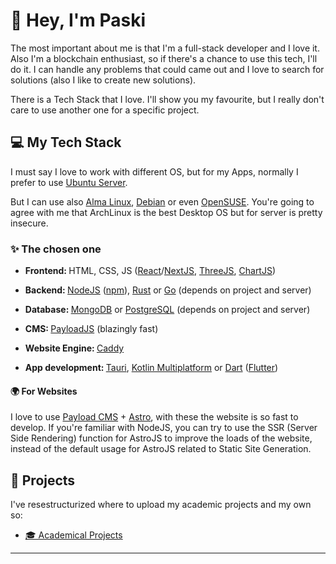 
# <b>👋 Hey, I'm Paski</b>
The most important about me is that I'm a full-stack developer and I love it. Also I'm a blockchain enthusiast, so if there's a chance to use this tech, I'll do it. I can handle any problems that could came out and I love to search for solutions (also I like to create new solutions).

There is a Tech Stack that I love. I'll show you my favourite, but I really don't care to use another one for a specific project.

## <b>💻 My Tech Stack</b>
I must say I love to work with different OS, but for my Apps, normally I prefer to use [Ubuntu Server](https://ubuntu.com/server).

But I can use also [Alma Linux](https://almalinux.org/), [Debian](https://www.debian.org/) or even [OpenSUSE](https://www.opensuse.org/). You're going to agree with me that ArchLinux is the best Desktop OS but for server is pretty insecure.

### <b>✨ The chosen one</b>
- <b>Frontend: </b>HTML, CSS, JS ([React](https://react.dev/)/[NextJS](https://nextjs.org/), [ThreeJS](https://threejs.org/), [ChartJS](https://www.chartjs.org/))
- <b>Backend: </b>[NodeJS](https://nodejs.org/en) ([npm](https://www.npmjs.com/)), [Rust](https://www.rust-lang.org/) or [Go](https://go.dev/) (depends on project and server)
- <b>Database: </b>[MongoDB](https://www.mongodb.com/) or [PostgreSQL](https://www.postgresql.org/) (depends on project and server)
- <b>CMS: </b> [PayloadJS](https://payloadcms.com/) (blazingly fast)
- <b>Website Engine: </b> [Caddy](https://caddyserver.com/)

- <b>App development: </b> [Tauri](https://v2.tauri.app/), [Kotlin Multiplatform](https://kotlinlang.org/) or [Dart](https://dart.dev/) ([Flutter](https://flutter.dev/))

#### <b>🌍 For Websites</b>
I love to use [Payload CMS](https://payloadcms.com/) + [Astro](https://astro.build/), with these the website is so fast to develop. If you're familiar with NodeJS, you can try to use the SSR (Server Side Rendering) function for AstroJS to improve the loads of the website, instead of the default usage for AstroJS related to Static Site Generation.

## <b>📁 Projects</b>
I've resestructurized where to upload my academic projects and my own so:
- [🎓 Academical Projects](https://github.com/PaskiOnSalesians)

---
